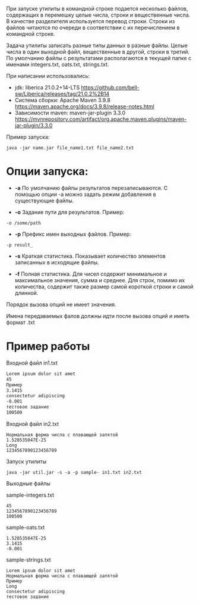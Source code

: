 При запуске утилиты в командной строке подается несколько файлов, содержащих в перемешку целые числа, строки и вещественные числа. В качестве разделителя используется перевод строки. Строки из файлов читаются по очереди в соответствии с их перечислением в командной строке.

Задача утилиты записать разные типы данных в разные файлы. Целые числа в один выходной файл, вещественные в другой, строки в третий. По умолчанию файлы с результатами располагаются в текущей папке с именами integers.txt, oats.txt, strings.txt.

При написании использовались:
* jdk: liberica 21.0.2+14-LTS https://github.com/bell-sw/Liberica/releases/tag/21.0.2%2B14
* Система сборки: Apache Maven 3.9.8 https://maven.apache.org/docs/3.9.8/release-notes.html
* Зависимости maven: maven-jar-plugin 3.3.0 https://mvnrepository.com/artifact/org.apache.maven.plugins/maven-jar-plugin/3.3.0

Пример запуска:
```
java -jar name.jar file_name1.txt file_name2.txt
```

# Опции запуска:

* **-a**  По умолчанию файлы результатов перезаписываются. С помощью опции -a можно задать
  режим добавления в существующие файлы.

* **-o**  Задание пути для результатов.
  Пример:
```
-o /some/path
```

* **-p**  Префикс имен выходных файлов.
  Пример:
```
-p result_
```

* **-s**  Краткая статистика.
  Показывает количество элементов записанных в исходящие файлы.

* **-f** Полная статистика.
  Для чисел содержит минимальное и максимальное значения, сумма и среднее. Для строк, помимо их количества, содержит также размер самой короткой строки и самой длинной.

Порядок вызова опций не имеет значения.

Имена передаваемых фалов должны идти после вызова опций и иметь формат .txt

# Пример работы

Входной файл in1.txt
``` txt
Lorem ipsum dolor sit amet
45
Пример 
3.1415
consectetur adipiscing
-0.001
тестовое задание 
100500
```
Входной файл in2.txt
```
Нормальная форма числа с плавающей запятой 
1.528535047E-25
Long
1234567890123456789
```
Запуск утилиты
```
java -jar util.jar -s -a -p sample- in1.txt in2.txt
```
Выходные файлы

sample-integers.txt
```
45
1234567890123456789
100500
```
sample-oats.txt
```
1.528535047E-25
3.1415
-0.001
```
sample-strings.txt
```
Lorem ipsum dolor sit amet
Нормальная форма числа с плавающей запятой 
Пример 
Long
consectetur adipiscing
тестовое задание 
